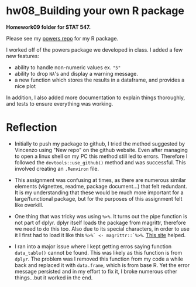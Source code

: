 hw08\_Building your own R package
================
	
**Homework09 folder for STAT 547.**

Please see my [powers repo](https://github.com/sepkamal/powers) for my R package.

I worked off of the powers package we developed in class. I added a few new features:
- ability to handle non-numeric values ex. `"5"`
- ability to drop `NA`'s and display a warning message.
- a new function which stores the results in a dataframe, and provides a nice plot

In addition, I also added more documentation to explain things thoroughly, and tests to ensure everything was working.
 
 
# Reflection

- Initially to push my package to github, I tried the method suggested by Vincenzo using "New repo" on the github website. Even after managing to open a linux shell on my PC this method still led to errors. Therefore I followed the `devtools::use_github()` method and was successful. This involved creating an `.Renviron` file.

- This assignment was confusing at times, as there are numerous similar elements (vignettes, readme, package document...) that felt redundant. It is my understanding that these would be much more important for a large/functional package, but for the purposes of this assignment felt like overkill.

- One thing that was tricky was using `%>%`. It turns out the pipe function is not part of dplyr. dplyr itself loads the package from magrittr, therefore we need to do this too. Also due to its special characters, in order to use it I first had to load it like this ``%>%` <- magrittr::`%>%``. [This site](https://stackoverflow.com/questions/27386694/using-operator-from-dplyr-without-loading-dplyr-in-r) helped.

- I ran into a major issue where I kept getting erros saying function `data_table()` cannot be found. This was likely as this function is from `dplyr`. The problem was I removed this function from my code a while back and replaced it with `data.frame`, which is from base R. Yet the error message persisted and in my effort to fix it, I broke numerous other things...but it worked in the end.